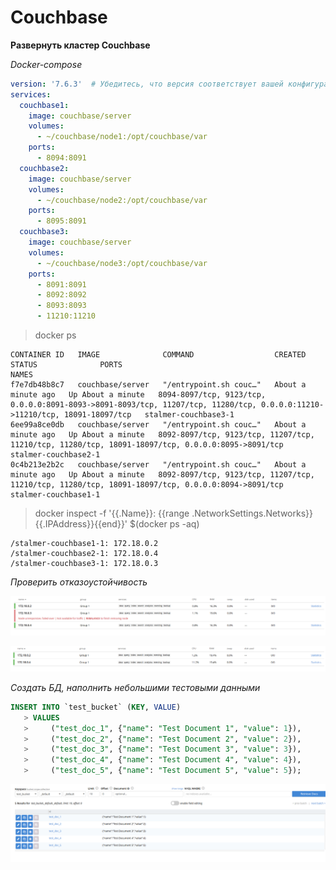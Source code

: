 # Couchbase
**Развернуть кластер Couchbase**

*Docker-compose*

```yml
version: '7.6.3'  # Убедитесь, что версия соответствует вашей конфигурации
services:
  couchbase1:
    image: couchbase/server
    volumes:
      - ~/couchbase/node1:/opt/couchbase/var
    ports:
      - 8094:8091 
  couchbase2:
    image: couchbase/server
    volumes:
      - ~/couchbase/node2:/opt/couchbase/var
    ports:
      - 8095:8091
  couchbase3:
    image: couchbase/server
    volumes:
      - ~/couchbase/node3:/opt/couchbase/var
    ports:
      - 8091:8091
      - 8092:8092
      - 8093:8093
      - 11210:11210
```

>docker ps
```
CONTAINER ID   IMAGE              COMMAND                  CREATED              STATUS              PORTS                                                                                                                        NAMES
f7e7db48b8c7   couchbase/server   "/entrypoint.sh couc…"   About a minute ago   Up About a minute   8094-8097/tcp, 9123/tcp, 0.0.0.0:8091-8093->8091-8093/tcp, 11207/tcp, 11280/tcp, 0.0.0.0:11210->11210/tcp, 18091-18097/tcp   stalmer-couchbase3-1
6ee99a8ce0db   couchbase/server   "/entrypoint.sh couc…"   About a minute ago   Up About a minute   8092-8097/tcp, 9123/tcp, 11207/tcp, 11210/tcp, 11280/tcp, 18091-18097/tcp, 0.0.0.0:8095->8091/tcp                            stalmer-couchbase2-1
0c4b213e2b2c   couchbase/server   "/entrypoint.sh couc…"   About a minute ago   Up About a minute   8092-8097/tcp, 9123/tcp, 11207/tcp, 11210/tcp, 11280/tcp, 18091-18097/tcp, 0.0.0.0:8094->8091/tcp                            stalmer-couchbase1-1
```

>docker inspect -f '{{.Name}}: {{range .NetworkSettings.Networks}}{{.IPAddress}}{{end}}' $(docker ps -aq)
```
/stalmer-couchbase1-1: 172.18.0.2
/stalmer-couchbase2-1: 172.18.0.4
/stalmer-couchbase3-1: 172.18.0.3
```

*Проверить отказоустойчивость*

![failover](https://github.com/stalmer120/NoSQL/blob/main/png/Couchbase-001.png)

![rebalance](https://github.com/stalmer120/NoSQL/blob/main/png/Couchbase-002.png)

*Создать БД, наполнить небольшими тестовыми данными*

```sql
INSERT INTO `test_bucket` (KEY, VALUE)
   > VALUES 
   >     ("test_doc_1", {"name": "Test Document 1", "value": 1}),
   >     ("test_doc_2", {"name": "Test Document 2", "value": 2}),
   >     ("test_doc_3", {"name": "Test Document 3", "value": 3}),
   >     ("test_doc_4", {"name": "Test Document 4", "value": 4}),
   >     ("test_doc_5", {"name": "Test Document 5", "value": 5});
```   
![db](https://github.com/stalmer120/NoSQL/blob/main/png/Couchbase-003.png)
